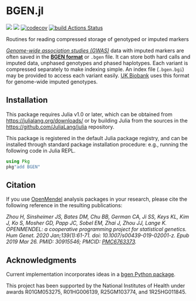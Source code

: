 # BGEN.jl
[![](https://img.shields.io/badge/docs-latest-blue.svg)](https://OpenMendel.github.io/BGEN.jl/dev)
[![](https://img.shields.io/badge/docs-stable-blue.svg)](https://OpenMendel.github.io/BGEN.jl/stable)
[![codecov](https://codecov.io/gh/OpenMendel/BGEN.jl/branch/main/graph/badge.svg?token=W28QPREGC7)](https://codecov.io/gh/OpenMendel/BGEN.jl)
[![build Actions Status](https://github.com/OpenMendel/BGEN.jl/workflows/CI/badge.svg)](https://github.com/OpenMendel/BGEN.jl/actions)

Routines for reading compressed storage of genotyped or imputed markers

[*Genome-wide association studies (GWAS)*](https://en.wikipedia.org/wiki/Genome-wide_association_study) data with imputed markers are often saved in the [**BGEN format**](https://www.well.ox.ac.uk/~gav/bgen_format/) or `.bgen` file.
It can store both hard calls and imputed data, unphased genotypes and phased haplotypes. Each variant is compressed separately to make indexing simple. An index file (`.bgen.bgi`) may be provided to access each variant easily. [UK Biobank](https://www.ukbiobank.ac.uk/) uses this format for genome-wide imputed genotypes.

## Installation

This package requires Julia v1.0 or later, which can be obtained from
https://julialang.org/downloads/ or by building Julia from the sources in the
https://github.com/JuliaLang/julia repository.


This package is registered in the default Julia package registry, and can be installed through standard package installation procedure: e.g., running the following code in Julia REPL.
```julia
using Pkg
pkg"add BGEN"
```

## Citation

If you use [OpenMendel](https://openmendel.github.io) analysis packages in your research, please cite the following reference in the resulting publications:

*Zhou H, Sinsheimer JS, Bates DM, Chu BB, German CA, Ji SS, Keys KL, Kim J, Ko S, Mosher GD, Papp JC, Sobel EM, Zhai J, Zhou JJ, Lange K. OPENMENDEL: a cooperative programming project for statistical genetics. Hum Genet. 2020 Jan;139(1):61-71. doi: 10.1007/s00439-019-02001-z. Epub 2019 Mar 26. PMID: 30915546; PMCID: [PMC6763373](https://www.ncbi.nlm.nih.gov/pmc/articles/PMC6763373/).*

## Acknowledgments

Current implementation incorporates ideas in a [bgen Python package](https://github.com/jeremymcrae/bgen).

This project has been supported by the National Institutes of Health under awards R01GM053275, R01HG006139, R25GM103774, and 1R25HG011845.
